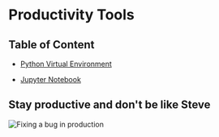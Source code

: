# Productivity Tools

## Table of Content

* [Python Virtual Environment](./python-virtual-environment.md)

* [Jupyter Notebook](./jupyter-notebook/README.md)

## Stay productive and don't be like Steve

![Fixing a bug in production](https://media.giphy.com/media/XjlNyeZp5lDri/giphy-downsized-large.gif)